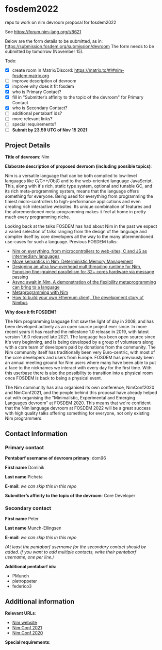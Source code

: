 # fosdem2022

repo to work on nim devroom proposal for fosdem2022

See https://forum.nim-lang.org/t/8621

Below are the form details to be submitted, as in: https://submission.fosdem.org/submission/devroom
The form needs to be submitted by tomorrow (November 15).

Todo:

- [x] create room in Matrix/Discord: https://matrix.to/#/#nim-fosdem:matrix.org
- [ ] improve description of devroom
- [x] improve why does it fit fosdem
- [x] who is Primary Contact?
- [x] fill in "Submitter’s affinity to the topic of the devroom" for Primary Contact
- [x] who is Secondary Contact?
- [ ] additional pentabarf ids?
- [ ] more relevant links?
- [ ] special requirements?
- [ ] **Submit by 23.59 UTC of Nov 15 2021**

## Project Details

**Title of devroom**: Nim

**Elaborate description of proposed devroom (including possible topics)**:

Nim is a versatile language that can be both compiled to low-level languages
like C/C++/ObjC and to the web-oriented language JavaScript. This, along with
it's rich, static type system, optional and tunable GC, and its rich
meta-programming system, means that the language offers something for everyone.
Being used for everything from programming the tiniest micro-controllers to
high-performance applications and even creating rich interactive websites. Its
unique combination of features and the aforementioned meta-programming makes it
feel at home in pretty much every programming niche.

Looking back at the talks FOSDEM has had about Nim in the past we expect a
varied selection of talks ranging from the design of the language and compiler
itself by core developers all the way to the many aforementioned use-cases for
such a language. Previous FOSDEM talks:

- [Nim on everything, from microcontrollers to web-sites, C and JS as intermediary languages](https://archive.fosdem.org/2020/schedule/event/nimoneverything/)
- [Move semantics in Nim, Deterministic Memory Management](https://archive.fosdem.org/2020/schedule/event/nimmovesemantics/)
- [Designing an ultra low-overhead multithreading runtime for Nim, Exposing fine-grained parallelism for 32+ cores hardware via message passing](https://archive.fosdem.org/2020/schedule/event/nimultralowoverheadruntime/)
- [Async await in Nim, A demonstration of the flexibility metaprogramming can bring to a language](https://archive.fosdem.org/2020/schedule/event/asyncawaitnim/)
- [Metaprogramming with Nim](https://archive.fosdem.org/2019/schedule/event/nim_metaprogramming/)
- [How to build your own Ethereum client, The development story of Nimbus](https://archive.fosdem.org/2019/schedule/event/nimbus/)

**Why does it fit FOSDEM?**

The Nim programming language first saw the light of day in 2008, and has been
developed actively as an open source project ever since. In more recent years
it has reached the milestone 1.0 release in 2019, with latest version 1.6.0
released late 2021. The language has been open source since it's very
beginning, and is being developed by a group of volunteers along with a core
team of developers paid by donations from the community. The Nim community
itself has traditionally been very Euro-centric, with most of the core
developers and users from Europe. FOSDEM has previously been an annual meeting
ground for Nim users where many have been able to put a face to the nicknames
we interact with every day for the first time. With this userbase there is also
the possibility to transition into a physical room once FOSDEM is back
to being a physical event.

The Nim community has also organised its own conference, NimConf2020 and
NimConf2021, and the people behind this proposal have already helped out with
organising the "Minimalistic, Experimental and Emerging Languages devroom" at
FOSDEM 2020. This means that we're confident that the Nim language devroom at
FOSDEM 2022 will be a great success with high quality talks offering something
for everyone, not only existing Nim programmers.

## Contact Information

### Primary contact

**Pentabarf username of devroom primary**: dom96

**First name** Dominik

**Last name** Picheta

**E-mail**: *we can skip this in this repo*

**Submitter’s affinity to the topic of the devroom**: Core Developer

### Secondary contact

**First name** Peter

**Last name** Munch-Ellingsen

**E-mail**: *we can skip this in this repo*

*(At least the pentabarf username for the secondary contact should be added. If you want to add multiple contacts, write their pentabarf username, one per line.)*

**Additional pentabarf ids:**

- PMunch
- pietroppeter
- federico3

## Additional information

**Relevant URLs**:

- [Nim website](https://nim-lang.org)
- [Nim Conf 2021](https://conf.nim-lang.org)
- [Nim Conf 2020](https://conf.nim-lang.org/2020/)

**Special requirements**:

